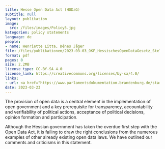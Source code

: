 ```yaml
---
title: Hesse Open Data Act (HODaG)
subtitle: null
layout: publikation
image:
  src: /files/images/Policy5.jpg
kategorien: policy statements
language: de
people:
- name: Henriette Litta, Dénes Jäger
file: /files/publikationen/2023-03-03_OKF_HessischesOpenDataGesetz_Stellungnahme.pdf?raw=true
format: pdf
pages: 8
size: 2.2MB
license_type: CC-BY-SA 4.0
license_link: https://creativecommons.org/licenses/by-sa/4.0/
links:
- url: <a href="https://www.parlamentsdokumentation.brandenburg.de/starweb/LBB/ELVIS/parladoku/w7/drs/ab_8000/8080.pdf" target="_blank">Draft law</a>
date: 2023-03-23
---
```


The provision of open data is a central element in the implementation of open government and a key prerequisite for transparency, accountability and verifiability of political actions, acceptance of political decisions, opinion formation and participation.

Although the Hessian government has taken the overdue first step with the Open Data Act, it is failing to draw the right conclusions from the numerous examples of other already existing open data laws. We have outlined our comments and criticisms in this statement.
